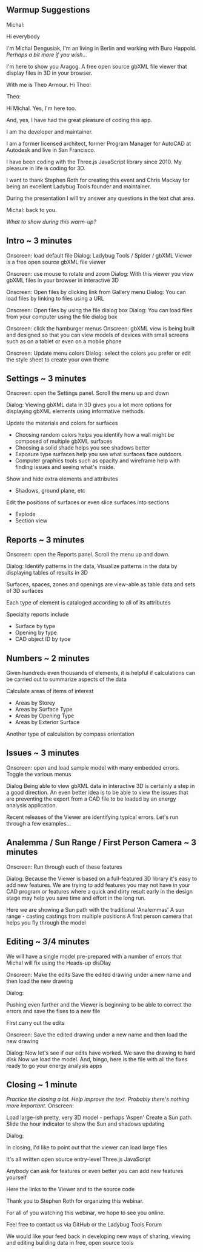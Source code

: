 ## Warmup Suggestions

Michal:

Hi everybody

I'm Michal Dengusiak, I'm an <job title> living in Berlin and working with Buro Happold.  _Perhaps a bit more if you wish..._

I'm here to show you Aragog. A free open source gbXML file viewer that display files in 3D in your browser.

With me is Theo Armour. Hi Theo!


Theo:

Hi Michal. Yes, I'm here too.

And, yes, I have had the great pleasure of coding this app.

I am the developer and maintainer.

I am a former licensed architect, former Program Manager for AutoCAD at Autodesk and live in San Francisco.

I have been coding with the Three.js JavaScript library since 2010. My pleasure in life is coding for 3D.

I want to thank Stephen Roth for creating this event and Chris Mackay for being an excellent Ladybug Tools founder and maintainer.

During the presentation I will try answer any questions in the text chat area.

Michal: back to you.


_What to show during this warm-up?_


## Intro ~ 3 minutes

Onscreen: load default file
Dialog: Ladybug Tools / Spider / gbXML Viewer is a free open source gbXML file viewer

Onscreen: use mouse to rotate and zoom
Dialog: With this viewer you view gbXML files in your browser in interactive 3D

Onscreen: Open files by clicking link from Gallery menu
Dialog: You can load files by linking to files using a URL

Onscreen: Open files by using the file dialog box
Dialog: You can load files from your computer using the file dialog box

Onscreen: click the hamburger menus
Onscreen: gbXML view is being built and designed so that you can view models of devices with small screens such as on a tablet or even on a mobile phone

Onscreen: Update menu colors
Dialog: select the colors you prefer or edit the style sheet to create your own theme

## Settings ~ 3 minutes

Onscreen: open the Settings panel. Scroll the menu up and down

Dialog:
Viewing gbXML data in 3D gives you a lot more options for displaying gbXML elements using informative methods.

Update the materials and colors for surfaces
- Choosing random colors helps you identify how a wall might be composed of multiple gbXML surfaces
- Choosing a solid shade helps you see shadows better
- Exposure type surfaces help you see what surfaces face outdoors
- Computer graphics tools such as opacity and wireframe help with finding issues and seeing what's inside.

Show and hide extra elements and attributes
* Shadows, ground plane, etc

 Edit the positions of surfaces or even slice surfaces into sections
* Explode
* Section view

## Reports ~ 3 minutes

Onscreen: open the Reports panel. Scroll the menu up and down.

Dialog:
Identify patterns in the data,
Visualize patterns in the data by displaying tables of results in 3D

Surfaces, spaces, zones and openings are view-able as table data and sets of 3D surfaces

Each type of element is cataloged according to all of its attributes

Specialty reports include
* Surface by type
* Opening by type
* CAD object ID by tyoe

## Numbers ~ 2 minutes
Given hundreds even thousands of elements, it is helpful if calculations can be carried out to summarize aspects of the data

Calculate areas of items of interest
* Areas by Storey
* Areas by Surface Type
* Areas by Opening Type
* Areas by Exterior Surface

Another type of calculation by compass orientation


## Issues ~ 3 minutes

Onscreen: open and load sample model with many embedded errors. Toggle the various menus

Dialog
Being able to view gbXML data in interactive 3D is certainly a step in a good direction.
An even better idea is to be able to view the issues that are preventing the export from a CAD file to be loaded by an energy analysis application.

Recent releases of the Viewer are identifying typical errors.
Let's run through a few examples...


## Analemma / Sun Range / First Person Camera ~ 3 minutes

Onscreen:
Run through each of these features

Dialog:
Because the Viewer is based on a full-featured 3D library it's easy to add new features.
We are trying to add features you may not have in your CAD program or features where a quick and dirty result early in the design stage may help you save time and effort in the long run.

Here we are showing a Sun path with the traditional 'Analemmas'
A sun range - casting castings from multiple positions
A first person camera that helps you fly through the model



## Editing ~ 3/4 minutes

We will have a single model pre-prepared with a number of errors that Michal will fix using the Heads-up disDlay

Onscreen:
Make the edits
Save the edited drawing under a new name and then load the new drawing

Dialog:

Pushing even further and the Viewer is beginning to be able to correct the errors and save the fixes to a new file


First carry out the edits

Onscreen:
Save the edited drawing under a new name and then load the new drawing

Dialog:
Now let's see if our edits have worked.
We save the drawing to hard disk
Now we load the model.
And, bingo, here is the file with all the fixes ready to go your energy analysis apps

## Closing ~ 1 minute
_Practice the closing a lot. Help improve the text. Probably there's nothing more important._
Onscreen:

Load large-ish pretty, very 3D model - perhaps 'Aspen'
Create a Sun path. Slide the hour indicator to show the Sun and shadows updating

Dialog:

In closing, I'd like to point out that the viewer can load large files

It's all written open source entry-level Three.js JavaScript

Anybody can ask for features or even better you can add new features yourself

Here the links to the Viewer and to the source code

Thank you to Stephen Roth for organizing this webinar.

For all of you watching this webinar, we hope to see you online.

Feel free to contact us via GitHub or the Ladybug Tools Forum

We would like your feed back in developing new ways of sharing, viewing and editing building data in free, open source tools

